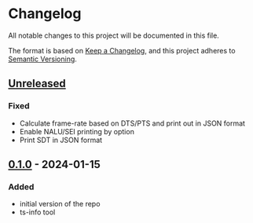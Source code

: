 # Changelog

All notable changes to this project will be documented in this file.

The format is based on [Keep a Changelog](https://keepachangelog.com/en/1.0.0/),
and this project adheres to [Semantic Versioning](https://semver.org/spec/v2.0.0.html).

## [Unreleased]

### Fixed

- Calculate frame-rate based on DTS/PTS and print out in JSON format
- Enable NALU/SEI printing by option
- Print SDT in JSON format

## [0.1.0] - 2024-01-15

### Added

- initial version of the repo
- ts-info tool

[Unreleased]: https://github.com/Eyevinn/dash-mpd/compare/v0.1.0...HEAD
[0.1.0]: https://github.com/Eyevinn/dash-mpd/releases/tag/v0.1.0
